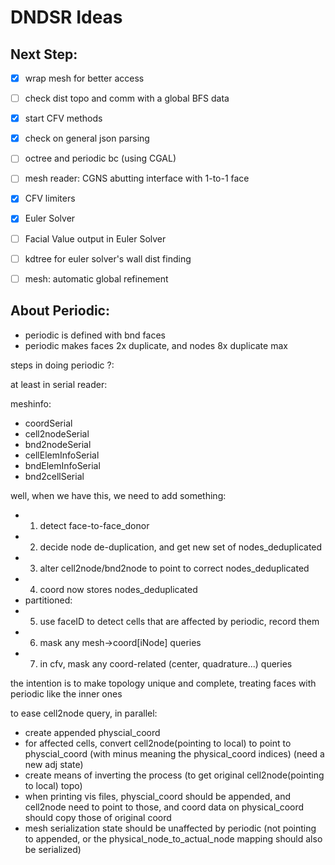 # DNDSR Ideas

## Next Step:

- [x] wrap mesh for better access
- [ ] check dist topo and comm with a global BFS data
- [x] start CFV methods
- [x] check on general json parsing
- [ ] octree and periodic bc (using CGAL)
- [ ] mesh reader: CGNS abutting interface with 1-to-1 face
- [x] CFV limiters
- [x] Euler Solver
- [ ] Facial Value output in Euler Solver
- [ ] kdtree for euler solver's wall dist finding
- [ ] mesh: automatic global refinement


## About Periodic:

- periodic is defined with bnd faces
- periodic makes faces 2x duplicate, and nodes 8x duplicate max

steps in doing periodic ?: 

at least in serial reader:

meshinfo:

- coordSerial
- cell2nodeSerial
- bnd2nodeSerial
- cellElemInfoSerial
- bndElemInfoSerial
- bnd2cellSerial

well, when we have this, we need to add something:

- 1. detect face-to-face_donor
- 2. decide node de-duplication, and get new set of nodes_deduplicated
- 3. alter cell2node/bnd2node to point to correct nodes_deduplicated
- 4. coord now stores nodes_deduplicated
- partitioned:
- 5. use faceID to detect cells that are affected by periodic, record them
- 6. mask any mesh->coord[iNode] queries
- 7. in cfv, mask any coord-related (center, quadrature...) queries

the intention is to make topology unique and complete, treating faces with periodic like the inner ones

to ease cell2node query, in parallel:

- create appended physcial_coord
- for affected cells, convert cell2node(pointing to local) to point to physcial_coord
 (with minus meaning the physical_coord indices) (need a new adj state)
- create means of inverting the process (to get original cell2node(pointing to local) topo)
- when printing vis files, physcial_coord should be appended, and cell2node need to point to those, and coord data on physical_coord should copy those of original coord
- mesh serialization state should be unaffected by periodic (not pointing to appended, or the physical_node_to_actual_node mapping should also be serialized)
